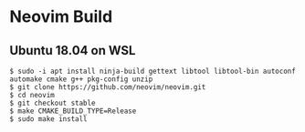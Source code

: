 # Neovim Build

## Ubuntu 18.04 on WSL
```
$ sudo -i apt install ninja-build gettext libtool libtool-bin autoconf automake cmake g++ pkg-config unzip
$ git clone https://github.com/neovim/neovim.git
$ cd neovim
$ git checkout stable
$ make CMAKE_BUILD_TYPE=Release
$ sudo make install
```
